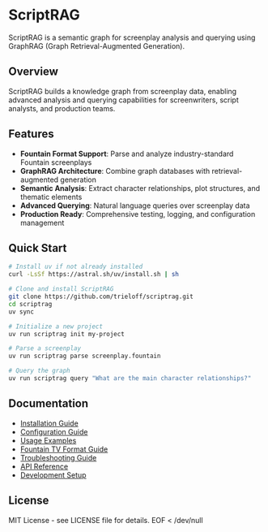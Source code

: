 # ScriptRAG

ScriptRAG is a semantic graph for screenplay analysis and querying using GraphRAG
(Graph Retrieval-Augmented Generation).

## Overview

ScriptRAG builds a knowledge graph from screenplay data, enabling advanced analysis
and querying capabilities for screenwriters, script analysts, and production teams.

## Features

- **Fountain Format Support**: Parse and analyze industry-standard Fountain screenplays
- **GraphRAG Architecture**: Combine graph databases with retrieval-augmented generation
- **Semantic Analysis**: Extract character relationships, plot structures, and thematic elements
- **Advanced Querying**: Natural language queries over screenplay data
- **Production Ready**: Comprehensive testing, logging, and configuration management

## Quick Start

```bash
# Install uv if not already installed
curl -LsSf https://astral.sh/uv/install.sh | sh

# Clone and install ScriptRAG
git clone https://github.com/trieloff/scriptrag.git
cd scriptrag
uv sync

# Initialize a new project
uv run scriptrag init my-project

# Parse a screenplay
uv run scriptrag parse screenplay.fountain

# Query the graph
uv run scriptrag query "What are the main character relationships?"
```

## Documentation

- [Installation Guide](installation.md)
- [Configuration Guide](configuration.md)
- [Usage Examples](usage.md)
- [Fountain TV Format Guide](fountain-tv-format.md)
- [Troubleshooting Guide](troubleshooting.md)
- [API Reference](API.md)
- [Development Setup](development.md)

## License

MIT License - see LICENSE file for details.
EOF < /dev/null
